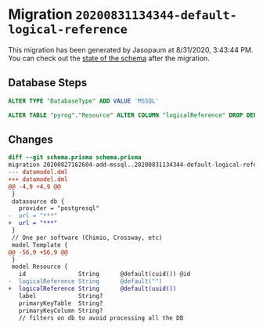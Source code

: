 # Migration `20200831134344-default-logical-reference`

This migration has been generated by Jasopaum at 8/31/2020, 3:43:44 PM.
You can check out the [state of the schema](./schema.prisma) after the migration.

## Database Steps

```sql
ALTER TYPE "DatabaseType" ADD VALUE 'MSSQL'

ALTER TABLE "pyrog"."Resource" ALTER COLUMN "logicalReference" DROP DEFAULT;
```

## Changes

```diff
diff --git schema.prisma schema.prisma
migration 20200827162604-add-mssql..20200831134344-default-logical-reference
--- datamodel.dml
+++ datamodel.dml
@@ -4,9 +4,9 @@
 }
 datasource db {
   provider = "postgresql"
-  url = "***"
+  url = "***"
 }
 // One per software (Chimio, Crossway, etc)
 model Template {
@@ -56,9 +56,9 @@
 }
 model Resource {
   id               String      @default(cuid()) @id
-  logicalReference String      @default("")
+  logicalReference String      @default(uuid())
   label            String?
   primaryKeyTable  String?
   primaryKeyColumn String?
   // filters on db to avoid processing all the DB
```


